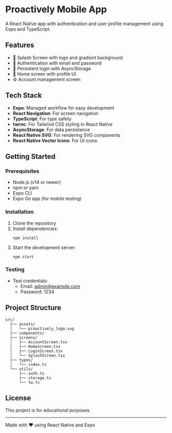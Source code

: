 # Proactively Mobile App

A React Native app with authentication and user profile management using Expo and TypeScript.

## Features

- 🚀 Splash Screen with logo and gradient background
- 🔐 Authentication with email and password
- 💾 Persistent login with AsyncStorage
- 👤 Home screen with profile UI
- ⚙️ Account management screen

## Tech Stack

- **Expo**: Managed workflow for easy development
- **React Navigation**: For screen navigation
- **TypeScript**: For type safety
- **twrnc**: For Tailwind CSS styling in React Native
- **AsyncStorage**: For data persistence
- **React Native SVG**: For rendering SVG components
- **React Native Vector Icons**: For UI icons

## Getting Started

### Prerequisites

- Node.js (v14 or newer)
- npm or yarn
- Expo CLI
- Expo Go app (for mobile testing)

### Installation

1. Clone the repository
2. Install dependencies:
   ```
   npm install
   ```
3. Start the development server:
   ```
   npm start
   ```

### Testing

- Test credentials:
  - Email: admin@example.com
  - Password: 1234

## Project Structure

```
src/
  ├── assets/
  │   └── proactively_logo.svg
  ├── components/
  ├── screens/
  │   ├── AccountScreen.tsx
  │   ├── HomeScreen.tsx
  │   ├── LoginScreen.tsx
  │   └── SplashScreen.tsx
  ├── types/
  │   └── index.ts
  └── utils/
      ├── auth.ts
      ├── storage.ts
      └── tw.ts
```

## License

This project is for educational purposes.

---

Made with ❤️ using React Native and Expo
